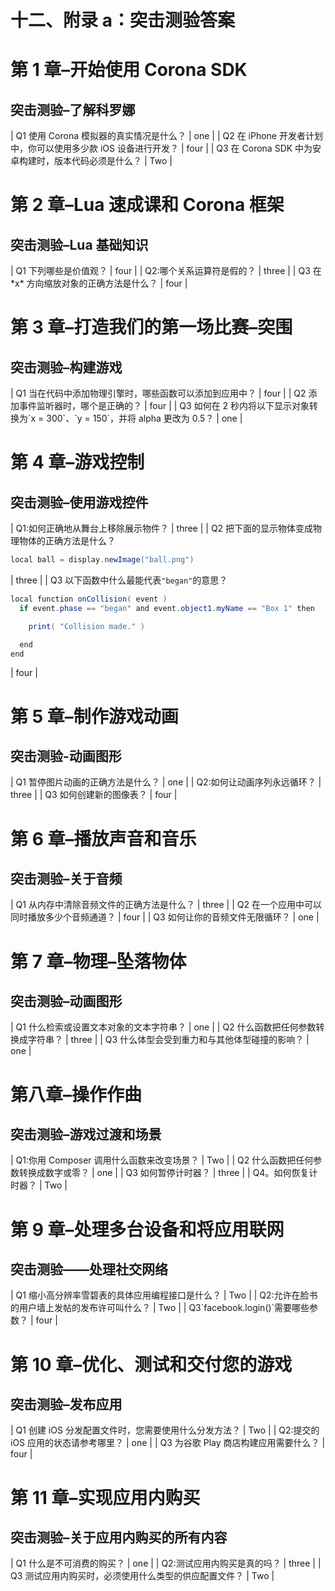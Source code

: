 # 十二、附录 a：突击测验答案

# 第 1 章–开始使用 Corona SDK

## 突击测验–了解科罗娜

<colgroup><col style="text-align: left"> <col style="text-align: left"></colgroup> 
| Q1 使用 Corona 模拟器的真实情况是什么？ | one |
| Q2 在 iPhone 开发者计划中，你可以使用多少款 iOS 设备进行开发？ | four |
| Q3 在 Corona SDK 中为安卓构建时，版本代码必须是什么？ | Two |

# 第 2 章–Lua 速成课和 Corona 框架

## 突击测验–Lua 基础知识

<colgroup><col style="text-align: left"> <col style="text-align: left"></colgroup> 
| Q1 下列哪些是价值观？ | four |
| Q2:哪个关系运算符是假的？ | three |
| Q3 在 *x* 方向缩放对象的正确方法是什么？ | four |

# 第 3 章–打造我们的第一场比赛–突围

## 突击测验–构建游戏

<colgroup><col style="text-align: left"> <col style="text-align: left"></colgroup> 
| Q1 当在代码中添加物理引擎时，哪些函数可以添加到应用中？ | four |
| Q2 添加事件监听器时，哪个是正确的？ | four |
| Q3 如何在 2 秒内将以下显示对象转换为`x = 300`、`y = 150`，并将 alpha 更改为 0.5？ | one |

# 第 4 章–游戏控制

## 突击测验–使用游戏控件

<colgroup><col style="text-align: left"> <col style="text-align: left"></colgroup> 
| Q1:如何正确地从舞台上移除展示物件？ | three |
| Q2 把下面的显示物体变成物理物体的正确方法是什么？

```java
local ball = display.newImage("ball.png")
```

 | three |
| Q3 以下函数中什么最能代表`"began"`的意思？

```java
local function onCollision( event )
  if event.phase == "began" and event.object1.myName == "Box 1" then

    print( "Collision made." )

  end
end
```

 | four |

# 第 5 章–制作游戏动画

## 突击测验-动画图形

<colgroup><col style="text-align: left"> <col style="text-align: left"></colgroup> 
| Q1 暂停图片动画的正确方法是什么？ | one |
| Q2:如何让动画序列永远循环？ | three |
| Q3 如何创建新的图像表？ | four |

# 第 6 章–播放声音和音乐

## 突击测验–关于音频

<colgroup><col style="text-align: left"> <col style="text-align: left"></colgroup> 
| Q1 从内存中清除音频文件的正确方法是什么？ | three |
| Q2 在一个应用中可以同时播放多少个音频通道？ | four |
| Q3 如何让你的音频文件无限循环？ | one |

# 第 7 章–物理–坠落物体

## 突击测验–动画图形

<colgroup><col style="text-align: left"> <col style="text-align: left"></colgroup> 
| Q1 什么检索或设置文本对象的文本字符串？ | one |
| Q2 什么函数把任何参数转换成字符串？ | three |
| Q3 什么体型会受到重力和与其他体型碰撞的影响？ | one |

# 第八章–操作作曲

## 突击测验–游戏过渡和场景

<colgroup><col style="text-align: left"> <col style="text-align: left"></colgroup> 
| Q1:你用 Composer 调用什么函数来改变场景？ | Two |
| Q2 什么函数把任何参数转换成数字或零？ | one |
| Q3 如何暂停计时器？ | three |
| Q4。如何恢复计时器？ | Two |

# 第 9 章–处理多台设备和将应用联网

## 突击测验——处理社交网络

<colgroup><col style="text-align: left"> <col style="text-align: left"></colgroup> 
| Q1 缩小高分辨率雪碧表的具体应用编程接口是什么？ | Two |
| Q2:允许在脸书的用户墙上发帖的发布许可叫什么？ | Two |
| Q3`facebook.login()`需要哪些参数？ | four |

# 第 10 章–优化、测试和交付您的游戏

## 突击测验–发布应用

<colgroup><col style="text-align: left"> <col style="text-align: left"></colgroup> 
| Q1 创建 iOS 分发配置文件时，您需要使用什么分发方法？ | Two |
| Q2:提交的 iOS 应用的状态请参考哪里？ | one |
| Q3 为谷歌 Play 商店构建应用需要什么？ | four |

# 第 11 章–实现应用内购买

## 突击测验–关于应用内购买的所有内容

<colgroup><col style="text-align: left"> <col style="text-align: left"></colgroup> 
| Q1 什么是不可消费的购买？ | one |
| Q2:测试应用内购买是真的吗？ | three |
| Q3 测试应用内购买时，必须使用什么类型的供应配置文件？ | Two |
